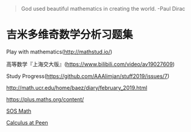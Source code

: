 >God used beautiful mathematics in creating the world.      -Paul Dirac

# 吉米多维奇数学分析习题集

Play with mathematics(http://mathstud.io/)

 高等数学『上海交大版』(https://www.bilibili.com/video/av19027609) 

 Study Progress(https://github.com/AAAlimjan/stuff2019/issues/7)

http://math.ucr.edu/home/baez/diary/february_2019.html

https://plus.maths.org/content/

[SOS Math](http://www.sosmath.com/index.html)

[Calculus at Peen](https://www.math.upenn.edu/undergraduate/calculus-homepages/calculus/mathematics-104)


